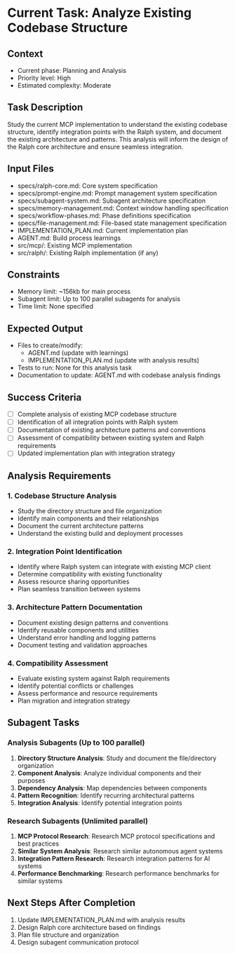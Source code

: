 # Current Task: Analyze Existing Codebase Structure

## Context
- Current phase: Planning and Analysis
- Priority level: High
- Estimated complexity: Moderate

## Task Description
Study the current MCP implementation to understand the existing codebase structure, identify integration points with the Ralph system, and document the existing architecture and patterns. This analysis will inform the design of the Ralph core architecture and ensure seamless integration.

## Input Files
- specs/ralph-core.md: Core system specification
- specs/prompt-engine.md: Prompt management system specification
- specs/subagent-system.md: Subagent architecture specification
- specs/memory-management.md: Context window handling specification
- specs/workflow-phases.md: Phase definitions specification
- specs/file-management.md: File-based state management specification
- IMPLEMENTATION_PLAN.md: Current implementation plan
- AGENT.md: Build process learnings
- src/mcp/: Existing MCP implementation
- src/ralph/: Existing Ralph implementation (if any)

## Constraints
- Memory limit: ~156kb for main process
- Subagent limit: Up to 100 parallel subagents for analysis
- Time limit: None specified

## Expected Output
- Files to create/modify: 
  - AGENT.md (update with learnings)
  - IMPLEMENTATION_PLAN.md (update with analysis results)
- Tests to run: None for this analysis task
- Documentation to update: AGENT.md with codebase analysis findings

## Success Criteria
- [ ] Complete analysis of existing MCP codebase structure
- [ ] Identification of all integration points with Ralph system
- [ ] Documentation of existing architecture patterns and conventions
- [ ] Assessment of compatibility between existing system and Ralph requirements
- [ ] Updated implementation plan with integration strategy

## Analysis Requirements

### 1. Codebase Structure Analysis
- Study the directory structure and file organization
- Identify main components and their relationships
- Document the current architecture patterns
- Understand the existing build and deployment processes

### 2. Integration Point Identification
- Identify where Ralph system can integrate with existing MCP client
- Determine compatibility with existing functionality
- Assess resource sharing opportunities
- Plan seamless transition between systems

### 3. Architecture Pattern Documentation
- Document existing design patterns and conventions
- Identify reusable components and utilities
- Understand error handling and logging patterns
- Document testing and validation approaches

### 4. Compatibility Assessment
- Evaluate existing system against Ralph requirements
- Identify potential conflicts or challenges
- Assess performance and resource requirements
- Plan migration and integration strategy

## Subagent Tasks

### Analysis Subagents (Up to 100 parallel)
1. **Directory Structure Analysis**: Study and document the file/directory organization
2. **Component Analysis**: Analyze individual components and their purposes
3. **Dependency Analysis**: Map dependencies between components
4. **Pattern Recognition**: Identify recurring architectural patterns
5. **Integration Analysis**: Identify potential integration points

### Research Subagents (Unlimited parallel)
1. **MCP Protocol Research**: Research MCP protocol specifications and best practices
2. **Similar System Analysis**: Research similar autonomous agent systems
3. **Integration Pattern Research**: Research integration patterns for AI systems
4. **Performance Benchmarking**: Research performance benchmarks for similar systems

## Next Steps After Completion
1. Update IMPLEMENTATION_PLAN.md with analysis results
2. Design Ralph core architecture based on findings
3. Plan file structure and organization
4. Design subagent communication protocol 
